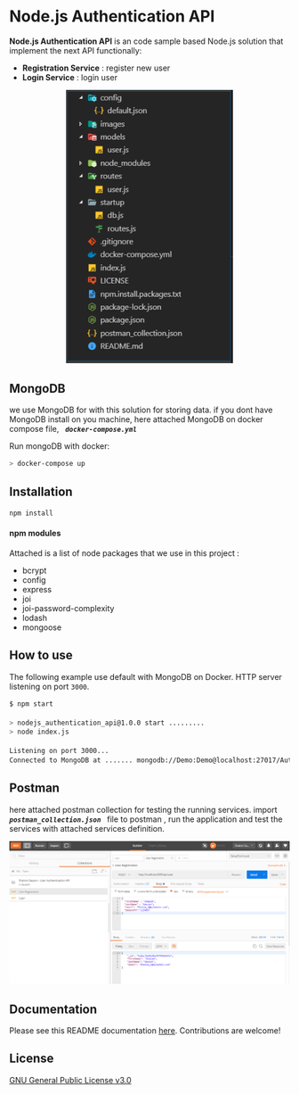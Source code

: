 
  
# Node.js Authentication API
**Node.js Authentication API**  is an code sample based Node.js solution that implement the next API functionally:
 - **Registration Service** : register new user 
 - **Login Service** : login user 
<p align="center">
  <a href="/images/vscode.png">
    <img
      alt="Node.js"
      src="/images/vscode.png"
      width="300"
    />
  </a>
</p>


## MongoDB
we use MongoDB for with this solution for storing data.
if you dont have MongoDB install on you machine, here attached MongoDB on docker compose file, ***`  docker-compose.yml  `*** 

Run mongoDB with docker:

```sh
> docker-compose up
```



## Installation

```bash
npm install 
```
#### npm modules

Attached is a list of node packages that we use in this project :
- bcrypt
- config
- express
- joi
- joi-password-complexity
- lodash
- mongoose

## How to use

The following example use default with MongoDB on Docker.
HTTP server listening on port `3000`.

```bash
$ npm start

> nodejs_authentication_api@1.0.0 start .........
> node index.js

Listening on port 3000...
Connected to MongoDB at ....... mongodb://Demo:Demo@localhost:27017/Auth?authSource=adminconst 

```

## Postman

here attached postman collection for testing the running services.
import  ***`  postman_collection.json  `*** file to postman , run the application and test the services with attached services definition.

<p align="center">
  <a href="/images/postman.png">
    <img
      alt="Node.js"
      src="/images/postman.png"
      width="900"
    />
  </a>
</p>





## Documentation

Please see this README documentation [here](README.md). Contributions are welcome!

## License

[GNU General Public License v3.0](https://github.com/ShalomSasson/Node.js-Authentication-API/blob/master/LICENSE)


